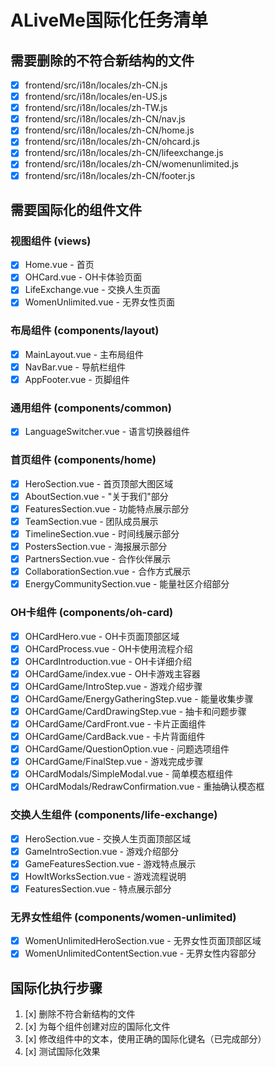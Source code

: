 # ALiveMe国际化任务清单

## 需要删除的不符合新结构的文件
- [x] frontend/src/i18n/locales/zh-CN.js
- [x] frontend/src/i18n/locales/en-US.js
- [x] frontend/src/i18n/locales/zh-TW.js
- [x] frontend/src/i18n/locales/zh-CN/nav.js
- [x] frontend/src/i18n/locales/zh-CN/home.js
- [x] frontend/src/i18n/locales/zh-CN/ohcard.js
- [x] frontend/src/i18n/locales/zh-CN/lifeexchange.js
- [x] frontend/src/i18n/locales/zh-CN/womenunlimited.js
- [x] frontend/src/i18n/locales/zh-CN/footer.js

## 需要国际化的组件文件

### 视图组件 (views)
- [x] Home.vue - 首页
- [x] OHCard.vue - OH卡体验页面
- [x] LifeExchange.vue - 交换人生页面
- [x] WomenUnlimited.vue - 无界女性页面

### 布局组件 (components/layout)
- [x] MainLayout.vue - 主布局组件
- [x] NavBar.vue - 导航栏组件
- [x] AppFooter.vue - 页脚组件

### 通用组件 (components/common)
- [x] LanguageSwitcher.vue - 语言切换器组件

### 首页组件 (components/home)
- [x] HeroSection.vue - 首页顶部大图区域
- [x] AboutSection.vue - "关于我们"部分
- [x] FeaturesSection.vue - 功能特点展示部分
- [x] TeamSection.vue - 团队成员展示
- [x] TimelineSection.vue - 时间线展示部分
- [x] PostersSection.vue - 海报展示部分
- [x] PartnersSection.vue - 合作伙伴展示
- [x] CollaborationSection.vue - 合作方式展示
- [x] EnergyCommunitySection.vue - 能量社区介绍部分

### OH卡组件 (components/oh-card)
- [x] OHCardHero.vue - OH卡页面顶部区域
- [x] OHCardProcess.vue - OH卡使用流程介绍
- [x] OHCardIntroduction.vue - OH卡详细介绍
- [x] OHCardGame/index.vue - OH卡游戏主容器
- [x] OHCardGame/IntroStep.vue - 游戏介绍步骤
- [x] OHCardGame/EnergyGatheringStep.vue - 能量收集步骤
- [x] OHCardGame/CardDrawingStep.vue - 抽卡和问题步骤
- [x] OHCardGame/CardFront.vue - 卡片正面组件
- [x] OHCardGame/CardBack.vue - 卡片背面组件
- [x] OHCardGame/QuestionOption.vue - 问题选项组件
- [x] OHCardGame/FinalStep.vue - 游戏完成步骤
- [x] OHCardModals/SimpleModal.vue - 简单模态框组件
- [x] OHCardModals/RedrawConfirmation.vue - 重抽确认模态框

### 交换人生组件 (components/life-exchange)
- [x] HeroSection.vue - 交换人生页面顶部区域
- [x] GameIntroSection.vue - 游戏介绍部分
- [x] GameFeaturesSection.vue - 游戏特点展示
- [x] HowItWorksSection.vue - 游戏流程说明
- [x] FeaturesSection.vue - 特点展示部分

### 无界女性组件 (components/women-unlimited)
- [x] WomenUnlimitedHeroSection.vue - 无界女性页面顶部区域
- [x] WomenUnlimitedContentSection.vue - 无界女性内容部分

## 国际化执行步骤
1. [x] 删除不符合新结构的文件
2. [x] 为每个组件创建对应的国际化文件
3. [x] 修改组件中的文本，使用正确的国际化键名（已完成部分）
4. [x] 测试国际化效果 